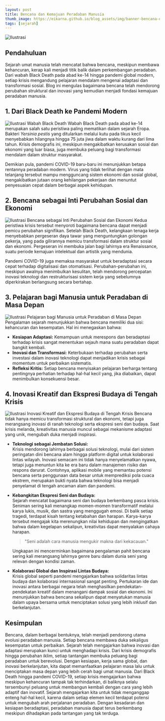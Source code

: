 ```yaml
---
layout: post
title: Bencana dan Kemajuan Peradaban Manusia
thumb_image: https://eikarna.github.io/blog_assets/img/banner-bencana-dan-kemajuan.webp
tags: [sejarah]
---
```

![Ilustrasi](https://eikarna.github.io/blog_assets/img/banner-bencana-dan-kemajuan.webp)

## Pendahuluan
Sejarah umat manusia telah mencatat bahwa bencana, meskipun membawa kehancuran,
kerap kali menjadi titik balik dalam perkembangan peradaban.
Dari wabah Black Death pada abad ke-14 hingga pandemi global modern,
setiap krisis mengandung pelajaran mendalam mengenai adaptasi dan transformasi sosial.
Blog ini mengulas bagaimana bencana telah mendorong perubahan struktural dan inovasi yang kemudian menjadi fondasi kemajuan peradaban manusia.

## 1. Dari Black Death ke Pandemi Modern
![Ilustrasi Wabah Black Death](https://eikarna.github.io/blog_assets/img/img000-bencana-dan-kemajuan.webp)
Wabah Black Death pada abad ke-14 merupakan salah satu peristiwa paling mematikan dalam sejarah Eropa. Bakteri *Yersinia pestis* yang ditularkan melalui kutu pada tikus kecil menyebabkan hilangnya hingga 75 juta jiwa dalam waktu kurang dari lima tahun. Krisis demografis ini, meskipun mengakibatkan kerusakan sosial dan ekonomi yang luar biasa, juga membuka peluang bagi transformasi mendalam dalam struktur masyarakat.

Demikian pula, pandemi COVID-19 baru-baru ini menunjukkan betapa rentannya peradaban modern. Virus yang tidak terlihat dengan mata telanjang tersebut mampu mengguncang sistem ekonomi dan sosial global, mengakibatkan jutaan orang kehilangan pekerjaan dan menuntut penyesuaian cepat dalam berbagai aspek kehidupan.

## 2. Bencana sebagai Inti Perubahan Sosial dan Ekonomi
![Ilustrasi Bencana sebagai Inti Perubahan Sosial dan Ekonomi](https://eikarna.github.io/blog_assets/img/img001-bencana-dan-kemajuan.webp)
Kedua peristiwa krisis tersebut menyoroti bagaimana bencana dapat menjadi pemicu perubahan signifikan. Setelah Black Death, kelangkaan tenaga kerja menyebabkan pergeseran daya tawar yang menguntungkan golongan pekerja, yang pada gilirannya memicu transformasi dalam struktur sosial dan ekonomi. Pergeseran ini membuka jalan bagi lahirnya era Renaissance, suatu periode kemajuan intelektual dan artistik yang mendunia.

Pandemi COVID-19 juga memaksa masyarakat untuk beradaptasi secara cepat terhadap digitalisasi dan otomatisasi. Perubahan-perubahan ini, meskipun awalnya menimbulkan kesulitan, telah mendorong percepatan inovasi teknologi dan restrukturisasi sistem kerja yang sebelumnya diperkirakan berlangsung secara bertahap.

## 3. Pelajaran bagi Manusia untuk Peradaban di Masa Depan
![Ilustrasi Pelajaran bagi Manusia untuk Peradaban di Masa Depan](https://eikarna.github.io/blog_assets/img/img002-bencana-dan-kemajuan.webp)
Pengalaman sejarah menunjukkan bahwa bencana memiliki dua sisi: kehancuran dan kesempatan. Hal ini menegaskan bahwa:

- **Kesiapan Adaptasi:** Kemampuan untuk merespons dan beradaptasi terhadap krisis sangat menentukan sejauh mana suatu peradaban dapat bangkit kembali.
- **Inovasi dan Transformasi:** Keterbukaan terhadap perubahan serta investasi dalam inovasi teknologi dapat menjadikan krisis sebagai momentum untuk perbaikan sistematis.
- **Refleksi Kritis:** Setiap bencana menyisakan pelajaran berharga tentang pentingnya perhatian terhadap hal-hal kecil yang, jika diabaikan, dapat menimbulkan konsekuensi besar.

## 4. Inovasi Kreatif dan Ekspresi Budaya di Tengah Krisis
![Ilustrasi Inovasi Kreatif dan Ekspresi Budaya di Tengah Krisis](https://eikarna.github.io/blog_assets/img/img003-bencana-dan-kemajuan.webp)
Bencana tidak hanya memicu transformasi struktural dan ekonomi, tetapi juga merangsang inovasi di ranah teknologi serta ekspresi seni dan budaya. Saat krisis melanda, kreativitas manusia muncul sebagai mekanisme adaptasi yang unik, mengubah duka menjadi inspirasi.  

- **Teknologi sebagai Jembatan Solusi:**  
  Krisis mendorong lahirnya berbagai solusi teknologi, mulai dari sistem peringatan dini bencana alam hingga platform digital untuk kolaborasi lintas wilayah. Inovasi semacam ini tidak hanya menyelamatkan nyawa, tetapi juga menuntun kita ke era baru dalam manajemen risiko dan respons darurat. Contohnya, aplikasi mobile yang memantau potensi bencana serta penggunaan data besar untuk memprediksi pola cuaca ekstrem, merupakan bukti nyata bahwa teknologi bisa menjadi penyelamat di tengah ancaman alam dan pandemi.

- **Kebangkitan Ekspresi Seni dan Budaya:**  
  Sejarah mencatat bagaimana seni dan budaya berkembang pasca krisis. Seniman sering kali menangkap momen-momen transformatif melalui karya lukis, musik, dan sastra yang menggugah emosi. Di balik setiap tragedi, terdapat kisah tentang ketabahan dan harapan. Karya-karya tersebut mengajak kita merenungkan nilai kehidupan dan mengingatkan bahwa dalam kegelapan sekalipun, kreativitas dapat menyalakan cahaya harapan.  
  > "Seni adalah cara manusia mengukir makna dari kekacauan."  
  
  Ungkapan ini mencerminkan bagaimana pengalaman pahit bencana sering kali merangsang lahirnya genre baru dalam dunia seni yang relevan dengan kondisi zaman.

- **Kolaborasi Global dan Inspirasi Lintas Budaya:**  
  Krisis global seperti pandemi mengajarkan bahwa solidaritas lintas budaya dan kolaborasi internasional sangat penting. Pertukaran ide dan inovasi antara berbagai negara telah menghasilkan pendekatan-pendekatan kreatif dalam menangani dampak sosial dan ekonomi. Ini menunjukkan bahwa bencana sekalipun dapat menyatukan manusia dalam upaya bersama untuk menciptakan solusi yang lebih inklusif dan berkelanjutan.

## Kesimpulan
Bencana, dalam berbagai bentuknya, telah menjadi pendorong utama evolusi peradaban manusia. Setiap bencana membawa duka sekaligus kesempatan untuk perbaikan. Sejarah telah mengajarkan bahwa inovasi dan adaptasi merupakan kunci untuk menghadapi krisis. Dari krisis demografis hingga perubahan iklim, setiap tantangan membuka peluang bagi peradaban untuk berevolusi. Dengan kesiapan, kerja sama global, dan inovasi berkelanjutan, kita dapat memanfaatkan pelajaran masa lalu untuk menciptakan masa depan yang lebih cerah bagi umat manusia.
Dari Black Death hingga pandemi COVID-19, setiap krisis mengajarkan bahwa meskipun kehancuran tampak tak terhindarkan, di baliknya selalu tersembunyi peluang untuk membangun kembali dengan cara yang lebih adaptif dan inovatif. Sejarah mengajarkan kita untuk tidak menganggap enteng hal-hal kecil, karena dalam setiap elemen kecil terdapat potensi untuk mengubah arah perjalanan peradaban. Dengan kesadaran dan kesiapan beradaptasi, peradaban manusia dapat terus berkembang meskipun dihadapkan pada tantangan yang tak terduga.
